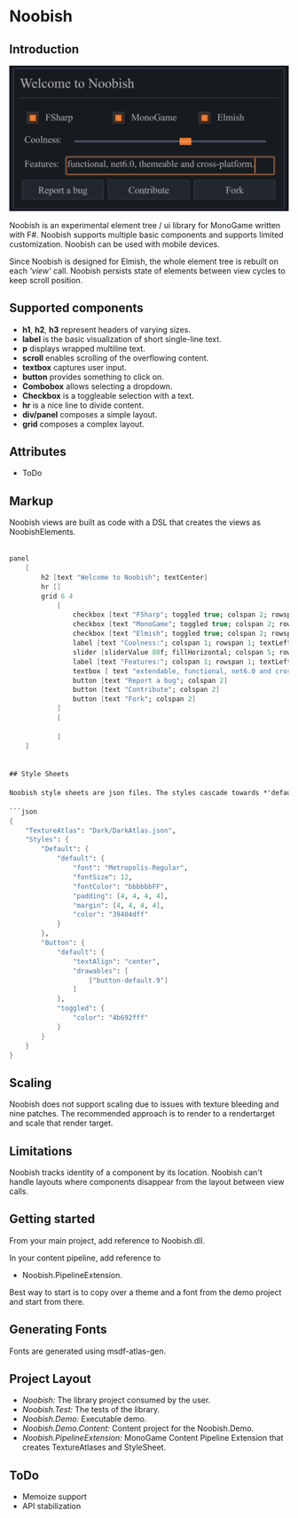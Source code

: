 # Noobish

## Introduction

![Noobish](screenshots/hello.png "Hello Noobish!")

Noobish is an experimental element tree / ui library for MonoGame written with F#. Noobish supports multiple basic components and supports limited customization. Noobish can be used with mobile devices.

Since Noobish is designed for Elmish, the whole element tree is rebuilt on each *'view'* call. Noobish persists state of elements between view cycles to keep scroll position.

## Supported components

* **h1**, **h2**, **h3** represent headers of varying sizes.
* **label** is the basic visualization of short single-line text.
* **p** displays wrapped multiline text.
* **scroll** enables scrolling of the overflowing content.
* **textbox** captures user input.
* **button** provides something to click on.
* **Combobox** allows selecting a dropdown.
* **Checkbox** is a toggleable selection with a text.
* **hr** is a nice line to divide content.
* **div/panel** composes a simple layout.
* **grid** composes a complex layout.

## Attributes

* ToDo

## Markup

Noobish views are built as code with a DSL that creates the views as NoobishElements.

```fsharp

panel
    [
        h2 [text "Welcome to Noobish"; textCenter]
        hr []
        grid 6 4
            [
                checkbox [text "FSharp"; toggled true; colspan 2; rowspan 1]
                checkbox [text "MonoGame"; toggled true; colspan 2; rowspan 1]
                checkbox [text "Elmish"; toggled true; colspan 2; rowspan 1]
                label [text "Coolness:"; colspan 1; rowspan 1; textLeft]
                slider [sliderValue 80f; fillHorizontal; colspan 5; rowspan 1]
                label [text "Features:"; colspan 1; rowspan 1; textLeft]
                textbox [ text "extendable, functional, net6.0 and cross-platform"; textLeft; colspan 5; rowspan 1]
                button [text "Report a bug"; colspan 2]
                button [text "Contribute"; colspan 2]
                button [text "Fork"; colspan 2]
            ]
            [

            ]
    ]


## Style Sheets

Noobish style sheets are json files. The styles cascade towards *'default'*.

```json
{
    "TextureAtlas": "Dark/DarkAtlas.json",
    "Styles": {
        "Default": {
            "default": {
                "font": "Metropolis-Regular",
                "fontSize": 12,
                "fontColor": "bbbbbbFF",
                "padding": [4, 4, 4, 4],
                "margin": [4, 4, 4, 4],
                "color": "39404dff"
            }
        },
        "Button": {
            "default": {
                "textAlign": "center",
                "drawables": [
                    ["button-default.9"]
                ]
            },
            "toggled": {
                "color": "4b692fff"
            }
        }
    }
}
```

## Scaling

Noobish does not support scaling due to issues with texture bleeding and nine patches. The recommended approach is to render to a rendertarget and scale that render target.

## Limitations

Noobish tracks identity of a component by its location. Noobish can't handle layouts where components disappear from the layout between view calls.

## Getting started

From your main project, add reference to Noobish.dll.

In your content pipeline, add reference to

* Noobish.PipelineExtension.

Best way to start is to copy over a theme and a font from the demo project and start from there.

## Generating Fonts

Fonts are generated using msdf-atlas-gen.

## Project Layout

* *Noobish:* The library project consumed by the user.
* *Noobish.Test:* The tests of the library.
* *Noobish.Demo:* Executable demo.
* *Noobish.Demo.Content:* Content project for the Noobish.Demo.
* *Noobish.PipelineExtension:* MonoGame Content Pipeline Extension that creates TextureAtlases and StyleSheet.

## ToDo

* Memoize support
* API stabilization

